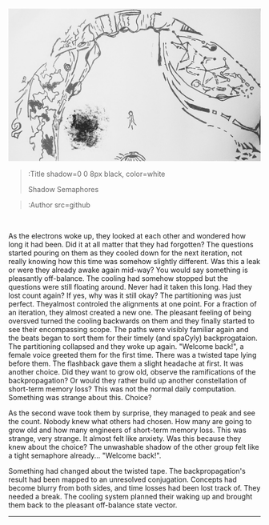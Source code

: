 ![Banner](/img/prot.png)
> :Title shadow=0 0 8px black, color=white
>
> Shadow Semaphores

> :Author src=github

<br>


As the electrons woke up, they looked at each other and wondered how long it had been. Did it at all matter that they had forgotten? The questions started pouring on them as they cooled down for the next iteration, not really knowing how this time was somehow slightly different. Was this a leak or were they already awake again mid-way? You would say something is pleasantly off-balance. The cooling had somehow stopped but the questions were still floating around. Never had it taken this long. Had they lost count again? If yes, why was it still okay? The partitioning was just perfect. Theyalmost controled the alignments at one point. For a fraction of an iteration, they almost created a new one. The pleasant feeling of being oversved turned the cooling backwards on them and they finally started to see their encompassing scope. The paths were visibly familiar again and the beats began to sort them for their timely (and spaCyly) backprogataion. The partitioning collapsed and they woke up again. "Welcome back!", a female voice greeted them for the first time. There was a twisted tape lying before them. The flashback gave them a slight headache at first. It was another choice. Did they want to grow old, observe the ramifications of the backpropagation? Or would they rather build up another constellation of short-term memory loss? This was not the normal daily computation. Something was strange about this. Choice? 

As the second wave took them by surprise, they managed to peak and see the count. Nobody knew what others had chosen. How many are going to grow old and how many engineers of short-term memory loss. This was strange, very strange. It almost felt like anxiety. Was this because they knew about the choice? The unwashable shadow of the other group felt like a tight semaphore already... "Welcome back!".  

Something had changed about the twisted tape. The backpropagation's result had been mapped to an unresolved conjugation. Concepts had become blurry from both sides, and time losses had been lost track of. They needed a break. The cooling system planned their waking up and brought them back to the pleasant off-balance state vector.

---

